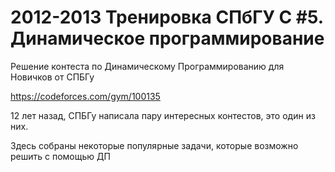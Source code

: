 # 2012-2013 Тренировка СПбГУ С #5. Динамическое программирование

Решение контеста по Динамическому Программированию для Новичков от СПБГу

https://codeforces.com/gym/100135

12 лет назад, СПБГу написала пару интересных контестов, это один из них.

Здесь собраны некоторые популярные задачи, которые возможно решить с помощью ДП
